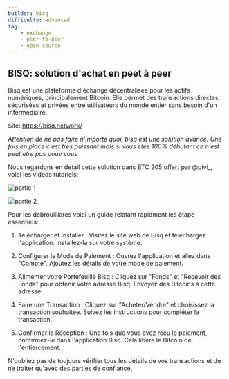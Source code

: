 ```yaml
---
builder: bisq
difficulty: advanced 
tag: 
    - exchange
    - peer-to-peer
    - open-source
---
```


## BISQ: solution d'achat en peet à peer

Bisq est une plateforme d'échange décentralisée pour les actifs numériques, principalement Bitcoin. Elle permet des transactions directes, sécurisées et privées entre utilisateurs du monde entier sans besoin d'un intermédiaire.

Site: https://bisq.network/

*Attention de ne pas faire n'importe quoi, bisq est une solution avancé. Une fois en place c'est tres puissant mais si vous etes 100% débutant ce n'est peut etre pas pouv vous*

Nous regardons en detail cette solution dans BTC 205 offert par @pivi_, voici les videos tutoriels: 

![partie 1](https://tube.nuagelibre.fr/videos/watch/b3885ea9-23e9-4b58-aa3f-401348da85a1)


![partie 2](https://tube.nuagelibre.fr/videos/watch/53276305-70d6-4c7f-9df9-e100a82eee16)

Pour les debrouilliares voici un guide relatant rapidment les étape essentiels: 
    
 1. Télécharger et Installer : Visitez le site web de Bisq et téléchargez l'application. Installez-la sur votre système.
 
 2. Configurer le Mode de Paiement : Ouvrez l'application et allez dans "Compte". Ajoutez les détails de votre mode de paiement.

 3. Alimenter votre Portefeuille Bisq : Cliquez sur "Fonds" et "Recevoir des Fonds" pour obtenir votre adresse Bisq. Envoyez des Bitcoins à cette adresse.

 4. Faire une Transaction : Cliquez sur "Acheter/Vendre" et choisissez la transaction souhaitée. Suivez les instructions pour compléter la transaction.

 5. Confirmer la Réception : Une fois que vous avez reçu le paiement, confirmez-le dans l'application Bisq. Cela libère le Bitcoin de l'entiercement.

N'oubliez pas de toujours vérifier tous les détails de vos transactions et de ne traiter qu'avec des parties de confiance.

